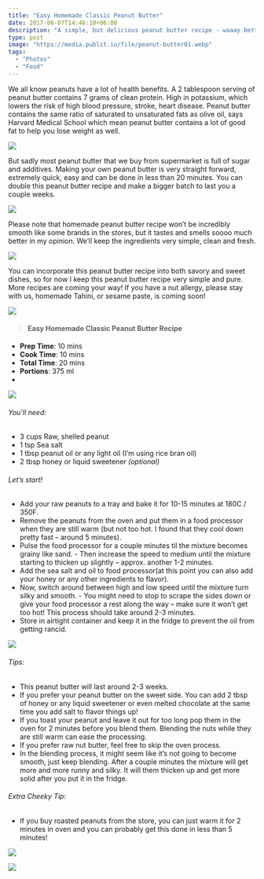 ```yaml
---
title: "Easy Homemade Classic Peanut Butter"
date: 2017-06-07T14:46:10+06:00
description: "A simple, but delicious peanut butter recipe - waaay better than anything you'll find in the stores"
type: post
image: "https://media.publit.io/file/peanut-butter01.webp"
tags:
  - "Photos"
  - "Food"
---
```


We all know peanuts have a lot of health benefits. A 2 tablespoon serving of peanut butter contains 7 grams of clean protein. High in potassium, which lowers the risk of high blood pressure, stroke, heart disease. Peanut butter contains the same ratio of saturated to unsaturated fats as olive oil, says Harvard Medical School which mean peanut butter contains a lot of good fat to help you lose weight as well.

![](https://media.publit.io/file/peanut-butter02.webp)

But sadly most peanut butter that we buy from supermarket is full of sugar and additives. Making your own peanut butter is very straight forward, extremely quick, easy and can be done in less than 20 minutes. You can double this peanut butter recipe and make a bigger batch to last you a couple weeks.

![](https://media.publit.io/file/peanut-butter03.webp)

Please note that homemade peanut butter recipe won’t be incredibly smooth like some brands in the stores, but it tastes and smells soooo much better in my opinion. We’ll keep the ingredients very simple, clean and fresh.

![](https://media.publit.io/file/peanut-butter04.webp)

You can incorporate this peanut butter recipe into both savory and sweet dishes, so for now I keep this peanut butter recipe very simple and pure. More recipes are coming your way! If you have a nut allergy, please stay with us, homemade Tahini, or sesame paste, is coming soon!

![](https://media.publit.io/file/peanut-butter05.webp)


>#### Easy Homemade Classic Peanut Butter Recipe

- **Prep Time**: 10 mins
- **Cook Time**: 10 mins
- **Total Time**: 20 mins
- **Portions**: 375 ml
-
![](https://media.publit.io/file/peanut-butter06.webp)

###### You’ll need:
- 3 cups Raw, shelled peanut
- 1 tsp Sea salt
- 1 tbsp peanut oil or any light oil (I’m using rice bran oil)
- 2 tbsp honey or liquid sweetener *(optional)*
###### Let’s start!
- Add your raw peanuts to a tray and bake it for 10-15 minutes at 180C / 350F.
- Remove the peanuts from the oven and put them in a food processor when they are still warm (but not too hot. I found that they cool down pretty fast – around 5 minutes).
- Pulse the food processor for a couple minutes til the mixture becomes grainy like sand. - Then increase the speed to medium until the mixture starting to thicken up slightly – approx. another 1-2 minutes.
- Add the sea salt and oil to food processor(at  this point you can also add your honey or any other ingredients to flavor).
- Now, switch around between high and low speed until the mixture turn silky and smooth. - You might need to stop to scrape the sides down or give your food processor a rest along the way – make sure it won’t get too hot! This process should take around 2-3 minutes.
- Store in airtight container and keep it in the fridge to prevent the oil from getting rancid.

![](https://media.publit.io/file/peanut-butter07.webp)

###### Tips:
- This peanut butter will last around 2-3 weeks.
- If you prefer your peanut butter on the sweet side. You can add 2 tbsp of honey or any liquid sweetener or even melted chocolate at the same time you add salt to flavor things up!
- If you toast your peanut and leave it out for too long pop them in the oven for 2 minutes before you blend them. Blending the nuts while they are still warm can ease the processing.
- If you prefer raw nut butter, feel free to skip the oven process.
- In the blending process, it might seem like it’s not going to become smooth, just keep blending. After a couple minutes the mixture will get more and more runny and silky. It will them thicken up and get more solid after you put it in the fridge.

###### Extra Cheeky Tip:
- If you buy roasted peanuts from the store, you can just warm it for 2 minutes in oven and you can probably get this done in less than 5 minutes!

![](https://media.publit.io/file/peanut-butter08.webp)

![](https://media.publit.io/file/peanut-butter09.webp)
